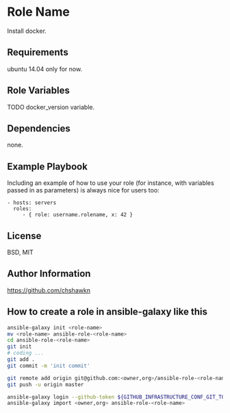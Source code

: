 Role Name
=========

Install docker.

Requirements
------------

ubuntu 14.04 only for now.

Role Variables
--------------

TODO docker_version variable.

Dependencies
------------

none.

Example Playbook
----------------

Including an example of how to use your role (for instance, with variables passed in as parameters) is always nice for users too:

    - hosts: servers
      roles:
         - { role: username.rolename, x: 42 }

License
-------

BSD, MIT

Author Information
------------------

https://github.com/chshawkn



How to create a role in ansible-galaxy like this
------------------
```sh
ansible-galaxy init <role-name>
mv <role-name> ansible-role-<role-name>
cd ansible-role-<role-name>
git init
# coding ...
git add .
git commit -m 'init commit'

git remote add origin git@github.com:<owner,org>/ansible-role-<role-name>.git
git push -u origin master

ansible-galaxy login --github-token ${GITHUB_INFRASTRUCTURE_CONF_GIT_TOKEN}
ansible-galaxy import <owner,org> ansible-role-<role-name>
```
